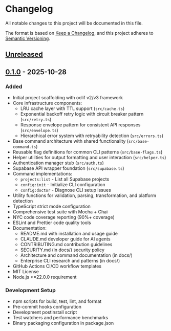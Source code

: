 # Changelog

All notable changes to this project will be documented in this file.

The format is based on [Keep a Changelog](https://keepachangelog.com/en/1.0.0/),
and this project adheres to [Semantic Versioning](https://semver.org/spec/v2.0.0.html).

## [Unreleased]

## [0.1.0] - 2025-10-28

### Added
- Initial project scaffolding with oclif v2/v3 framework
- Core infrastructure components:
  - LRU cache layer with TTL support (`src/cache.ts`)
  - Exponential backoff retry logic with circuit breaker pattern (`src/retry.ts`)
  - Response envelope pattern for consistent API responses (`src/envelope.ts`)
  - Hierarchical error system with retryability detection (`src/errors.ts`)
- Base command architecture with shared functionality (`src/base-command.ts`)
- Reusable flag definitions for common CLI patterns (`src/base-flags.ts`)
- Helper utilities for output formatting and user interaction (`src/helper.ts`)
- Authentication manager stub (`src/auth.ts`)
- Supabase API wrapper foundation (`src/supabase.ts`)
- Command implementations:
  - `projects:list` - List all Supabase projects
  - `config:init` - Initialize CLI configuration
  - `config:doctor` - Diagnose CLI setup issues
- Utility functions for validation, parsing, transformation, and platform detection
- TypeScript strict mode configuration
- Comprehensive test suite with Mocha + Chai
- NYC code coverage reporting (90%+ coverage)
- ESLint and Prettier code quality tools
- Documentation:
  - README.md with installation and usage guide
  - CLAUDE.md developer guide for AI agents
  - CONTRIBUTING.md contribution guidelines
  - SECURITY.md (in docs/) security policy
  - Architecture and command documentation (in docs/)
  - Enterprise CLI research and patterns (in docs/)
- GitHub Actions CI/CD workflow templates
- MIT License
- Node.js >=22.0.0 requirement

### Development Setup
- npm scripts for build, test, lint, and format
- Pre-commit hooks configuration
- Development postinstall script
- Test watchers and performance benchmarks
- Binary packaging configuration in package.json

[Unreleased]: https://github.com/coastal-programs/supabase-cli/compare/v0.1.0...HEAD
[0.1.0]: https://github.com/coastal-programs/supabase-cli/releases/tag/v0.1.0

